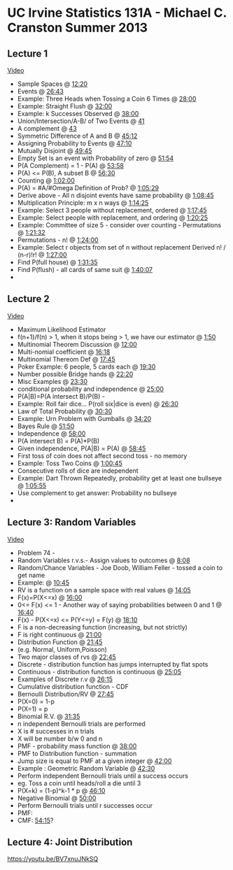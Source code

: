 # UC Irvine Statistics 131A - Michael C. Cranston Summer 2013

## Lecture 1
[Video](https://youtu.be/GyN4FotAEt8)
- Sample Spaces @ [12:20](https://youtu.be/GyN4FotAEt8?t=12m20s)
- Events @ [26:43](https://youtu.be/GyN4FotAEt8?t=26m43s)
 - Example: Three Heads when Tossing a Coin 6 Times @  [28:00](https://youtu.be/GyN4FotAEt8?t=28m00s)
- Example: Straight Flush @ [32:00](https://youtu.be/GyN4FotAEt8?t=32m00s)
- Example: k Successes Observed @ [38:00](https://youtu.be/GyN4FotAEt8?t=38m00s)
- Union/Intersection/A-B/ of Two Events @ [41](https://youtu.be/GyN4FotAEt8?t=41m00s)
- A complement @ [43](https://youtu.be/GyN4FotAEt8?t=43m00s)
- Symmetric Difference of A and B @ [45:12](https://youtu.be/GyN4FotAEt8?t=45m12s)
- Assigning Probability to Events @ [47:10](https://youtu.be/GyN4FotAEt8?t=47m10s)
- Mutually Disjoint @ [49:45](https://youtu.be/GyN4FotAEt8?t=49m45s)
- Empty Set is an event with Probability of zero @ [51:54](https://youtu.be/GyN4FotAEt8?t=51m54s)
- P(A Complement) = 1 - P(A) @ [53:58](https://youtu.be/GyN4FotAEt8?t=53m58s)
- P(A) <= P(B), A subset B @ [56:30](https://youtu.be/GyN4FotAEt8?t=56m30s)
 - Counting @ [1:02:00](https://youtu.be/GyN4FotAEt8?t=1h2m)
- P(A) = #A/#Omega Definition of Prob? @ [1:05:29](https://youtu.be/GyN4FotAEt8?t=1h5m29s)
- Derive above - All n disjoint events have same probability @ [1:08:45](https://youtu.be/GyN4FotAEt8?t=1h8m45s)
- Multiplication Principle: m x n ways @ [1:14:25](https://youtu.be/GyN4FotAEt8?t=1h14m25s)
- Example: Select 3 people without replacement, ordered @ [1:17:45](https://youtu.be/GyN4FotAEt8?t=1h17m45s)
- Example: Select people with replacement, and ordering @ [1:20:25](https://youtu.be/GyN4FotAEt8?t=1h20m25s)
- Example: Committee of size 5 - consider over counting - Permutations @ [1:21:32](https://youtu.be/GyN4FotAEt8?t=1h21m32s)
- Permutations - n! @ [1:24:00](https://youtu.be/GyN4FotAEt8?t=1h24m)
- Example: Select r objects from set of n without replacement Derived n! / (n-r)!r! @ [1:27:00](https://youtu.be/GyN4FotAEt8?t=1h27m)
- Find P(full house) @ [1:31:35](https://youtu.be/GyN4FotAEt8?t=1h31m35s)
- Find P(flush) - all cards of same suit @ [1:40:07](https://youtu.be/GyN4FotAEt8?t=1h40m7s)
- 

## Lecture 2
[Video](https://youtu.be/zboOPK98aGk)
- Maximum Likelihood Estimator
- f(n+1)/f(n) > 1, when it stops being > 1, we have our estimator @ [1:50](https://youtu.be/zboOPK98aGk?t=1m50s)
- Multinomial Theorem Discussion @ [12:00](https://youtu.be/zboOPK98aGk?t=12m)
- Multi-nomial coefficient @ [16:18](https://youtu.be/zboOPK98aGk?t=16m18s)
- Multinomial Thereom Def @ [17:45](https://youtu.be/zboOPK98aGk?t=17m45s)
- Poker Example: 6 people, 5 cards each @ [19:30](https://youtu.be/zboOPK98aGk?t=19m30s)
- Number possible Bridge hands @ [22:20](https://youtu.be/zboOPK98aGk?t=22m20s)
- Misc Examples @ [23:30](https://youtu.be/zboOPK98aGk?t=23m30s)
- conditional probability and independence @ [25:00](https://youtu.be/zboOPK98aGk?t=25m)
- P(A|B)=P(A intersect B)/P(B) - 
- Example: Roll fair dice... P(roll six|dice is even) @ [26:30](https://youtu.be/zboOPK98aGk?t=26m30s)
- Law of Total Probability @ [30:30](https://youtu.be/zboOPK98aGk?t=30m30s)
- Example: Urn Problem with Gumballs @ [34:20](https://youtu.be/zboOPK98aGk?t=34m20s)
- Bayes Rule @ [51:50](https://youtu.be/zboOPK98aGk?t=51m50s)
- Independence @ [58:00](https://youtu.be/zboOPK98aGk?t=58m)
- P(A intersect B) = P(A)*P(B)
- Given independence, P(A|B) = P(A) @ [58:45](https://youtu.be/zboOPK98aGk?t=58m45s)
- First toss of coin does not affect second toss - no memory 
- Example: Toss Two Coins @ [1:00:45](https://youtu.be/zboOPK98aGk?t=1h0m45s)
- Consecutive rolls of dice are independent
- Example: Dart Thrown Repeatedly, probability get at least one bullseye @ [1:05:55](https://youtu.be/zboOPK98aGk?t=1h5m55s)
- Use complement to get answer: Probability no bullseye 
- 
## Lecture 3: Random Variables 
[Video](https://youtu.be/Pj5n3FLE0wM)
- Problem 74 - 
- Random Variables r.v.s.- Assign values to outcomes @ [8:08](https://youtu.be/Pj5n3FLE0wM?t=8m08s)
- Random/Chance Variables - Joe Doob, William Feller - tossed a coin to get name
- Example: @ [10:45](https://youtu.be/Pj5n3FLE0wM?t=10m45s)
- RV is a function on a sample space with real values @ [14:05](https://youtu.be/Pj5n3FLE0wM?t=14m05s)
- F(x)=P(X<=x) @ [16:00](https://youtu.be/Pj5n3FLE0wM?t=16m)
- 0<= F(x) <= 1 - Another way of saying probabilities between 0 and 1 @ [16:40](https://youtu.be/Pj5n3FLE0wM?t=16m40s)
- F(x) - P(X<=x) <= P(Y<=y) = F(y) @ [18:10](https://youtu.be/Pj5n3FLE0wM?t=18m10s)
- F is a non-decreasing function (increasing, but not strictly)
- F is right continuous @ [21:00](https://youtu.be/Pj5n3FLE0wM?t=21m)
- Distribution Function @ [21:45](https://youtu.be/Pj5n3FLE0wM?t=21m45s)
- (e.g. Normal, Uniform,Poisson)
- Two major classes of rvs @ [22:45](https://youtu.be/Pj5n3FLE0wM?t=22m45s)
- Discrete - distribution function has jumps interrupted by flat spots
- Continuous - distribution function is continuous @ [25:05](https://youtu.be/Pj5n3FLE0wM?t=25m05s)
- Examples of Discrete r.v @ [26:15](https://youtu.be/Pj5n3FLE0wM?t=26m15s)
- Cumulative distribution function - CDF
- Bernoulli Distribution/RV @ [27:45](https://youtu.be/Pj5n3FLE0wM?t=27m45s)
- P(X=0) = 1-p
- P(X=1) = p
- Binomial R.V. @ [31:35](https://youtu.be/Pj5n3FLE0wM?t=31m35s)
- n independent Bernoulli trials are performed 
- X is # successes in n trials
- X will be number b/w 0 and n
- PMF - probability mass function @ [38:00](https://youtu.be/Pj5n3FLE0wM?t=38m)
- PMF to Distribution function - summation 
- Jump size is equal to PMF at a given integer @ [42:00](https://youtu.be/Pj5n3FLE0wM?t=42m)
- Example : Geometric Random Variable @ [42:30](https://youtu.be/Pj5n3FLE0wM?t=42m30s)
- Perform independent Bernoulli trials until a success occurs
- eg. Toss a coin until heads/roll a die until 3
- P(X=k) = (1-p)^k-1 * p @ [46:10](https://youtu.be/Pj5n3FLE0wM?t=46m10s)
- Negative Binomial @ [50:00](https://youtu.be/Pj5n3FLE0wM?t=50m)
- Perform Bernoulli trials until r successes occur 
- PMF: 
- CMF: [54:15](https://youtu.be/Pj5n3FLE0wM?t=54m15s)?

## Lecture 4: Joint Distribution

https://youtu.be/BV7xnuJNkSQ


